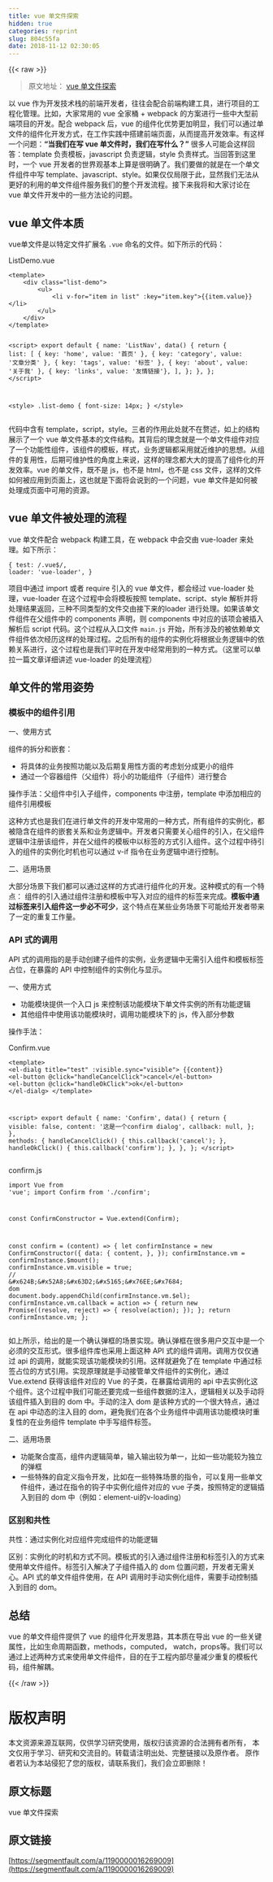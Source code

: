 ```yaml
---
title: vue 单文件探索
hidden: true
categories: reprint
slug: 804c55fa
date: 2018-11-12 02:30:05
---
```


{{< raw >}}
<blockquote>&#x539F;&#x6587;&#x5730;&#x5740;&#xFF1A; <a href="http://www.monster1935.com/2018/09/04/vue%E5%8D%95%E6%96%87%E4%BB%B6%E6%8E%A2%E7%B4%A2/" rel="nofollow noreferrer">vue &#x5355;&#x6587;&#x4EF6;&#x63A2;&#x7D22;</a></blockquote><p>&#x4EE5; vue &#x4F5C;&#x4E3A;&#x5F00;&#x53D1;&#x6280;&#x672F;&#x6808;&#x7684;&#x524D;&#x7AEF;&#x5F00;&#x53D1;&#x8005;&#xFF0C;&#x5F80;&#x5F80;&#x4F1A;&#x914D;&#x5408;&#x524D;&#x7AEF;&#x6784;&#x5EFA;&#x5DE5;&#x5177;&#xFF0C;&#x8FDB;&#x884C;&#x9879;&#x76EE;&#x7684;&#x5DE5;&#x7A0B;&#x5316;&#x7BA1;&#x7406;&#x3002;&#x6BD4;&#x5982;&#xFF0C;&#x5927;&#x5BB6;&#x5E38;&#x7528;&#x7684; vue &#x5168;&#x5BB6;&#x6876; + webpack &#x7684;&#x65B9;&#x6848;&#x8FDB;&#x884C;&#x4E00;&#x4E9B;&#x4E2D;&#x5927;&#x578B;&#x524D;&#x7AEF;&#x9879;&#x76EE;&#x7684;&#x5F00;&#x53D1;&#x3002;&#x914D;&#x5408; webpack &#x540E;&#xFF0C;vue &#x7684;&#x7EC4;&#x4EF6;&#x5316;&#x4F18;&#x52BF;&#x66F4;&#x52A0;&#x660E;&#x663E;&#xFF0C;&#x6211;&#x4EEC;&#x53EF;&#x4EE5;&#x901A;&#x8FC7;&#x5355;&#x6587;&#x4EF6;&#x7684;&#x7EC4;&#x4EF6;&#x5316;&#x5F00;&#x53D1;&#x65B9;&#x5F0F;&#xFF0C;&#x5728;&#x5DE5;&#x4F5C;&#x5B9E;&#x8DF5;&#x4E2D;&#x642D;&#x5EFA;&#x524D;&#x7AEF;&#x9875;&#x9762;&#xFF0C;&#x4ECE;&#x800C;&#x63D0;&#x9AD8;&#x5F00;&#x53D1;&#x6548;&#x7387;&#x3002;&#x6709;&#x8FD9;&#x6837;&#x4E00;&#x4E2A;&#x95EE;&#x9898;&#xFF1A;<strong>&#x201C;&#x5F53;&#x6211;&#x4EEC;&#x5728;&#x5199; vue &#x5355;&#x6587;&#x4EF6;&#x65F6;&#xFF0C;&#x6211;&#x4EEC;&#x5728;&#x5199;&#x4EC0;&#x4E48;&#xFF1F;&#x201D;</strong> &#x5F88;&#x591A;&#x4EBA;&#x53EF;&#x80FD;&#x4F1A;&#x8FD9;&#x6837;&#x56DE;&#x7B54;&#xFF1A;template &#x8D1F;&#x8D23;&#x6A21;&#x677F;&#xFF0C;javascript &#x8D1F;&#x8D23;&#x903B;&#x8F91;&#xFF0C;style &#x8D1F;&#x8D23;&#x6837;&#x5F0F;&#x3002;&#x5F53;&#x56DE;&#x7B54;&#x5230;&#x8FD9;&#x91CC;&#x65F6;&#xFF0C;&#x4E00;&#x4E2A; vue &#x5F00;&#x53D1;&#x8005;&#x7684;&#x4E16;&#x754C;&#x89C2;&#x57FA;&#x672C;&#x4E0A;&#x7B97;&#x662F;&#x5F88;&#x660E;&#x786E;&#x4E86;&#x3002;&#x6211;&#x4EEC;&#x8981;&#x505A;&#x7684;&#x5C31;&#x662F;&#x5728;&#x4E00;&#x4E2A;&#x5355;&#x6587;&#x4EF6;&#x7EC4;&#x4EF6;&#x4E2D;&#x5199; template&#x3001;javascript&#x3001;style&#x3002;&#x5982;&#x679C;&#x4EC5;&#x4EC5;&#x5C40;&#x9650;&#x4E8E;&#x6B64;&#xFF0C;&#x663E;&#x7136;&#x6211;&#x4EEC;&#x65E0;&#x6CD5;&#x4ECE;&#x66F4;&#x597D;&#x7684;&#x5229;&#x7528;&#x7684;&#x5355;&#x6587;&#x4EF6;&#x7EC4;&#x4EF6;&#x670D;&#x52A1;&#x6211;&#x4EEC;&#x7684;&#x6574;&#x4E2A;&#x5F00;&#x53D1;&#x6D41;&#x7A0B;&#x3002;&#x63A5;&#x4E0B;&#x6765;&#x6211;&#x5C06;&#x548C;&#x5927;&#x5BB6;&#x8BA8;&#x8BBA;&#x5728; vue &#x5355;&#x6587;&#x4EF6;&#x5F00;&#x53D1;&#x4E2D;&#x7684;&#x4E00;&#x4E9B;&#x65B9;&#x6CD5;&#x8BBA;&#x7684;&#x95EE;&#x9898;&#x3002;</p><h2>vue &#x5355;&#x6587;&#x4EF6;&#x672C;&#x8D28;</h2><p>vue&#x5355;&#x6587;&#x4EF6;&#x662F;&#x4EE5;&#x7279;&#x5B9A;&#x6587;&#x4EF6;&#x6269;&#x5C55;&#x540D; <code>.vue</code> &#x547D;&#x540D;&#x7684;&#x6587;&#x4EF6;&#x3002;&#x5982;&#x4E0B;&#x6240;&#x793A;&#x7684;&#x4EE3;&#x7801;&#xFF1A;</p><p>ListDemo.vue</p><pre><code class="javascript">&lt;template&gt;
    &lt;div class=&quot;list-demo&quot;&gt;
        &lt;ul&gt;
            &lt;li v-for=&quot;item in list&quot; :key=&quot;item.key&quot;&gt;{{item.value}}&lt;/li&gt;
        &lt;/ul&gt;
    &lt;/div&gt;
&lt;/template&gt;

&lt;script&gt;
export default {
    name: &apos;ListNav&apos;,
    data() {
        return {
            list: [
                { key: &apos;home&apos;, value: &apos;&#x9996;&#x9875;&apos; },
                { key: &apos;category&apos;, value: &apos;&#x6587;&#x7AE0;&#x5206;&#x7C7B;&apos; },
                { key: &apos;tags&apos;, value: &apos;&#x6807;&#x7B7E;&apos; },
                { key: &apos;about&apos;, value: &apos;&#x5173;&#x4E8E;&#x6211;&apos; },
                { key: &apos;links&apos;, value: &apos;&#x53CB;&#x60C5;&#x94FE;&#x63A5;&apos;},
            ],
        };
    },
};
&lt;/script&gt;

&lt;style&gt;
.list-demo {
    font-size: 14px;
}
&lt;/style&gt;
</code></pre><p>&#x4EE3;&#x7801;&#x4E2D;&#x542B;&#x6709; template&#xFF0C;script&#xFF0C;style&#x3002;&#x4E09;&#x8005;&#x7684;&#x4F5C;&#x7528;&#x6B64;&#x5904;&#x5C31;&#x4E0D;&#x5728;&#x8D58;&#x8FF0;&#xFF0C;&#x5982;&#x4E0A;&#x7684;&#x7ED3;&#x6784;&#x5C55;&#x793A;&#x4E86;&#x4E00;&#x4E2A; vue &#x5355;&#x6587;&#x4EF6;&#x57FA;&#x672C;&#x7684;&#x6587;&#x4EF6;&#x7ED3;&#x6784;&#x3002;&#x5176;&#x80CC;&#x540E;&#x7684;&#x7406;&#x5FF5;&#x5C31;&#x662F;&#x4E00;&#x4E2A;&#x5355;&#x6587;&#x4EF6;&#x7EC4;&#x4EF6;&#x5BF9;&#x5E94;&#x4E86;&#x4E00;&#x4E2A;&#x529F;&#x80FD;&#x6027;&#x7EC4;&#x4EF6;&#xFF0C;&#x8BE5;&#x7EC4;&#x4EF6;&#x7684;&#x6A21;&#x677F;&#xFF0C;&#x6837;&#x5F0F;&#xFF0C;&#x4E1A;&#x52A1;&#x903B;&#x8F91;&#x90FD;&#x91C7;&#x7528;&#x5C31;&#x8FD1;&#x7EF4;&#x62A4;&#x7684;&#x601D;&#x60F3;&#x3002;&#x4ECE;&#x7EC4;&#x4EF6;&#x7684;&#x590D;&#x7528;&#x6027;&#xFF0C;&#x540E;&#x671F;&#x53EF;&#x7EF4;&#x62A4;&#x6027;&#x7684;&#x89D2;&#x5EA6;&#x4E0A;&#x6765;&#x8BF4;&#xFF0C;&#x8FD9;&#x6837;&#x7684;&#x7406;&#x5FF5;&#x90FD;&#x5927;&#x5927;&#x7684;&#x63D0;&#x9AD8;&#x4E86;&#x7EC4;&#x4EF6;&#x5316;&#x7684;&#x5F00;&#x53D1;&#x6548;&#x7387;&#x3002;vue &#x7684;&#x5355;&#x6587;&#x4EF6;&#xFF0C;&#x65E2;&#x4E0D;&#x662F; js&#xFF0C;&#x4E5F;&#x4E0D;&#x662F; html&#xFF0C;&#x4E5F;&#x4E0D;&#x662F; css &#x6587;&#x4EF6;&#xFF0C;&#x8FD9;&#x6837;&#x7684;&#x6587;&#x4EF6;&#x5982;&#x4F55;&#x88AB;&#x5E94;&#x7528;&#x5230;&#x9875;&#x9762;&#x4E0A;&#xFF0C;&#x8FD9;&#x4E5F;&#x5C31;&#x662F;&#x4E0B;&#x9762;&#x5C06;&#x4F1A;&#x8BF4;&#x5230;&#x7684;&#x4E00;&#x4E2A;&#x95EE;&#x9898;&#xFF0C;vue &#x5355;&#x6587;&#x4EF6;&#x662F;&#x5982;&#x4F55;&#x88AB;&#x5904;&#x7406;&#x6210;&#x9875;&#x9762;&#x4E2D;&#x53EF;&#x7528;&#x7684;&#x8D44;&#x6E90;&#x3002;</p><h2>vue &#x5355;&#x6587;&#x4EF6;&#x88AB;&#x5904;&#x7406;&#x7684;&#x6D41;&#x7A0B;</h2><p>vue &#x5355;&#x6587;&#x4EF6;&#x914D;&#x5408; webpack &#x6784;&#x5EFA;&#x5DE5;&#x5177;&#xFF0C;&#x5728; webpack &#x4E2D;&#x4F1A;&#x4EA4;&#x7531; vue-loader &#x6765;&#x5904;&#x7406;&#x3002;&#x5982;&#x4E0B;&#x6240;&#x793A;&#xFF1A;</p><pre><code>{
    test: /\.vue$/,
    loader: &apos;vue-loader&apos;,
}</code></pre><p>&#x9879;&#x76EE;&#x4E2D;&#x901A;&#x8FC7; import &#x6216;&#x8005; require &#x5F15;&#x5165;&#x7684; vue &#x5355;&#x6587;&#x4EF6;&#xFF0C;&#x90FD;&#x4F1A;&#x7ECF;&#x8FC7; vue-loader &#x5904;&#x7406;&#xFF0C;vue-loader &#x5728;&#x8FD9;&#x4E2A;&#x8FC7;&#x7A0B;&#x4E2D;&#x4F1A;&#x5C06;&#x6A21;&#x677F;&#x6309;&#x7167; template&#x3001;script&#x3001;style &#x89E3;&#x6790;&#x5E76;&#x5C06;&#x5904;&#x7406;&#x7ED3;&#x679C;&#x8FD4;&#x56DE;&#xFF0C;&#x4E09;&#x79CD;&#x4E0D;&#x540C;&#x7C7B;&#x578B;&#x7684;&#x6587;&#x4EF6;&#x4EA4;&#x7531;&#x63A5;&#x4E0B;&#x6765;&#x7684;loader &#x8FDB;&#x884C;&#x5904;&#x7406;&#x3002;&#x5982;&#x679C;&#x8BE5;&#x5355;&#x6587;&#x4EF6;&#x7EC4;&#x4EF6;&#x5728;&#x7236;&#x7EC4;&#x4EF6;&#x4E2D;&#x7684; components &#x58F0;&#x660E;&#xFF0C;&#x5219; components &#x4E2D;&#x5BF9;&#x5E94;&#x7684;&#x8BE5;&#x9879;&#x4F1A;&#x88AB;&#x63D2;&#x5165;&#x89E3;&#x6790;&#x540E; script &#x4EE3;&#x7801;&#x3002;&#x8FD9;&#x4E2A;&#x8FC7;&#x7A0B;&#x4ECE;&#x5165;&#x53E3;&#x6587;&#x4EF6; <code>main.js</code> &#x5F00;&#x59CB;&#xFF0C;&#x6240;&#x6709;&#x6D89;&#x53CA;&#x7684;&#x88AB;&#x4F9D;&#x8D56;&#x5355;&#x6587;&#x4EF6;&#x7EC4;&#x4EF6;&#x4F9D;&#x6B21;&#x7ECF;&#x5386;&#x8FD9;&#x6837;&#x7684;&#x5904;&#x7406;&#x8FC7;&#x7A0B;&#x3002;&#x4E4B;&#x540E;&#x6240;&#x6709;&#x7684;&#x7EC4;&#x4EF6;&#x7684;&#x5B9E;&#x4F8B;&#x5316;&#x5C06;&#x6839;&#x636E;&#x4E1A;&#x52A1;&#x903B;&#x8F91;&#x4E2D;&#x7684;&#x4F9D;&#x8D56;&#x5173;&#x7CFB;&#x8FDB;&#x884C;&#xFF0C;&#x8FD9;&#x4E2A;&#x8FC7;&#x7A0B;&#x4E5F;&#x662F;&#x6211;&#x4EEC;&#x5E73;&#x65F6;&#x5728;&#x5F00;&#x53D1;&#x4E2D;&#x7ECF;&#x5E38;&#x7528;&#x5230;&#x7684;&#x4E00;&#x79CD;&#x65B9;&#x5F0F;&#x3002;&#xFF08;&#x8FD9;&#x91CC;&#x53EF;&#x4EE5;&#x5355;&#x62C9;&#x4E00;&#x7BC7;&#x6587;&#x7AE0;&#x8BE6;&#x7EC6;&#x8BB2;&#x8FF0; vue-loader &#x7684;&#x5904;&#x7406;&#x6D41;&#x7A0B;&#xFF09;</p><h2>&#x5355;&#x6587;&#x4EF6;&#x7684;&#x5E38;&#x7528;&#x59FF;&#x52BF;</h2><h3>&#x6A21;&#x677F;&#x4E2D;&#x7684;&#x7EC4;&#x4EF6;&#x5F15;&#x7528;</h3><p>&#x4E00;&#x3001;&#x4F7F;&#x7528;&#x65B9;&#x5F0F;</p><p>&#x7EC4;&#x4EF6;&#x7684;&#x62C6;&#x5206;&#x548C;&#x5D4C;&#x5957;&#xFF1A;</p><ul><li>&#x5C06;&#x5177;&#x4F53;&#x7684;&#x4E1A;&#x52A1;&#x6309;&#x7167;&#x529F;&#x80FD;&#x4EE5;&#x53CA;&#x540E;&#x671F;&#x590D;&#x7528;&#x6027;&#x65B9;&#x9762;&#x7684;&#x8003;&#x8651;&#x5212;&#x5206;&#x6210;&#x66F4;&#x5C0F;&#x7684;&#x7EC4;&#x4EF6;</li><li>&#x901A;&#x8FC7;&#x4E00;&#x4E2A;&#x5BB9;&#x5668;&#x7EC4;&#x4EF6;&#xFF08;&#x7236;&#x7EC4;&#x4EF6;&#xFF09;&#x5C06;&#x5C0F;&#x7684;&#x529F;&#x80FD;&#x7EC4;&#x4EF6;&#xFF08;&#x5B50;&#x7EC4;&#x4EF6;&#xFF09;&#x8FDB;&#x884C;&#x6574;&#x5408;</li></ul><p>&#x64CD;&#x4F5C;&#x624B;&#x6CD5;&#xFF1A;&#x7236;&#x7EC4;&#x4EF6;&#x4E2D;&#x5F15;&#x5165;&#x5B50;&#x7EC4;&#x4EF6;&#xFF0C;components &#x4E2D;&#x6CE8;&#x518C;&#xFF0C;template &#x4E2D;&#x6DFB;&#x52A0;&#x76F8;&#x5E94;&#x7684;&#x7EC4;&#x4EF6;&#x5F15;&#x7528;&#x6A21;&#x677F;</p><p>&#x8FD9;&#x79CD;&#x65B9;&#x5F0F;&#x4E5F;&#x662F;&#x6211;&#x4EEC;&#x5728;&#x8FDB;&#x884C;&#x5355;&#x6587;&#x4EF6;&#x7684;&#x5F00;&#x53D1;&#x4E2D;&#x5E38;&#x7528;&#x7684;&#x4E00;&#x79CD;&#x65B9;&#x5F0F;&#xFF0C;&#x6240;&#x6709;&#x7EC4;&#x4EF6;&#x7684;&#x5B9E;&#x4F8B;&#x5316;&#xFF0C;&#x90FD;&#x88AB;&#x9690;&#x542B;&#x5728;&#x7EC4;&#x4EF6;&#x7684;&#x5D4C;&#x5957;&#x5173;&#x7CFB;&#x548C;&#x4E1A;&#x52A1;&#x903B;&#x8F91;&#x4E2D;&#x3002;&#x5F00;&#x53D1;&#x8005;&#x53EA;&#x9700;&#x8981;&#x5173;&#x5FC3;&#x7EC4;&#x4EF6;&#x7684;&#x5F15;&#x5165;&#xFF0C;&#x5728;&#x7236;&#x7EC4;&#x4EF6;&#x903B;&#x8F91;&#x4E2D;&#x6CE8;&#x518C;&#x8BE5;&#x7EC4;&#x4EF6;&#xFF0C;&#x5E76;&#x5728;&#x7236;&#x7EC4;&#x4EF6;&#x7684;&#x6A21;&#x677F;&#x4E2D;&#x4EE5;&#x6807;&#x7B7E;&#x7684;&#x65B9;&#x5F0F;&#x5F15;&#x5165;&#x7EC4;&#x4EF6;&#x3002;&#x8FD9;&#x4E2A;&#x8FC7;&#x7A0B;&#x4E2D;&#x5F85;&#x5F15;&#x5165;&#x7684;&#x7EC4;&#x4EF6;&#x7684;&#x5B9E;&#x4F8B;&#x5316;&#x65F6;&#x673A;&#x4E5F;&#x53EF;&#x4EE5;&#x901A;&#x8FC7; v-if &#x6307;&#x4EE4;&#x5728;&#x4E1A;&#x52A1;&#x903B;&#x8F91;&#x4E2D;&#x8FDB;&#x884C;&#x63A7;&#x5236;&#x3002;</p><p>&#x4E8C;&#x3001;&#x9002;&#x7528;&#x573A;&#x666F;</p><p>&#x5927;&#x90E8;&#x5206;&#x573A;&#x666F;&#x4E0B;&#x6211;&#x4EEC;&#x90FD;&#x53EF;&#x4EE5;&#x901A;&#x8FC7;&#x8FD9;&#x6837;&#x7684;&#x65B9;&#x5F0F;&#x8FDB;&#x884C;&#x7EC4;&#x4EF6;&#x5316;&#x7684;&#x5F00;&#x53D1;&#x3002;&#x8FD9;&#x79CD;&#x6A21;&#x5F0F;&#x7684;&#x6709;&#x4E00;&#x4E2A;&#x7279;&#x70B9;&#xFF1A; &#x7EC4;&#x4EF6;&#x7684;&#x5F15;&#x5165;&#x901A;&#x8FC7;&#x7EC4;&#x4EF6;&#x6CE8;&#x518C;&#x548C;&#x6A21;&#x677F;&#x4E2D;&#x5199;&#x5165;&#x5BF9;&#x5E94;&#x7684;&#x7EC4;&#x4EF6;&#x7684;&#x6807;&#x7B7E;&#x6765;&#x5B8C;&#x6210;&#x3002;<strong>&#x6A21;&#x677F;&#x4E2D;&#x901A;&#x8FC7;&#x6807;&#x7B7E;&#x6765;&#x5F15;&#x5165;&#x7EC4;&#x4EF6;&#x8FD9;&#x4E00;&#x6B65;&#x5FC5;&#x4E0D;&#x53EF;&#x5C11;</strong>&#xFF0C;&#x8FD9;&#x4E2A;&#x7279;&#x70B9;&#x5728;&#x67D0;&#x4E9B;&#x4E1A;&#x52A1;&#x573A;&#x666F;&#x4E0B;&#x53EF;&#x80FD;&#x7ED9;&#x5F00;&#x53D1;&#x8005;&#x5E26;&#x6765;&#x4E86;&#x4E00;&#x5B9A;&#x7684;&#x91CD;&#x590D;&#x5DE5;&#x4F5C;&#x91CF;&#x3002;</p><h3>API &#x5F0F;&#x7684;&#x8C03;&#x7528;</h3><p>API &#x5F0F;&#x7684;&#x8C03;&#x7528;&#x6307;&#x7684;&#x662F;&#x624B;&#x52A8;&#x521B;&#x5EFA;&#x5B50;&#x7EC4;&#x4EF6;&#x7684;&#x5B9E;&#x4F8B;&#xFF0C;&#x4E1A;&#x52A1;&#x903B;&#x8F91;&#x4E2D;&#x65E0;&#x9700;&#x5F15;&#x5165;&#x7EC4;&#x4EF6;&#x548C;&#x6A21;&#x677F;&#x6807;&#x7B7E;&#x5360;&#x4F4D;&#xFF0C;&#x5728;&#x66B4;&#x9732;&#x7684; API &#x4E2D;&#x63A7;&#x5236;&#x7EC4;&#x4EF6;&#x7684;&#x5B9E;&#x4F8B;&#x5316;&#x4E0E;&#x663E;&#x793A;&#x3002;</p><p>&#x4E00;&#x3001;&#x4F7F;&#x7528;&#x65B9;&#x5F0F;</p><ul><li>&#x529F;&#x80FD;&#x6A21;&#x5757;&#x63D0;&#x4F9B;&#x4E00;&#x4E2A;&#x5165;&#x53E3; js &#x6765;&#x63A7;&#x5236;&#x8BE5;&#x529F;&#x80FD;&#x6A21;&#x5757;&#x4E0B;&#x5355;&#x6587;&#x4EF6;&#x5B9E;&#x4F8B;&#x7684;&#x6240;&#x6709;&#x529F;&#x80FD;&#x903B;&#x8F91;</li><li>&#x5176;&#x4ED6;&#x7EC4;&#x4EF6;&#x4E2D;&#x4F7F;&#x7528;&#x8BE5;&#x529F;&#x80FD;&#x6A21;&#x5757;&#x65F6;&#xFF0C;&#x8C03;&#x7528;&#x529F;&#x80FD;&#x6A21;&#x5757;&#x4E0B;&#x7684; js&#xFF0C;&#x4F20;&#x5165;&#x90E8;&#x5206;&#x53C2;&#x6570;</li></ul><p>&#x64CD;&#x4F5C;&#x624B;&#x6CD5;&#xFF1A;</p><p>Confirm.vue</p><pre><code class="html">&lt;template&gt;
    &lt;el-dialg
        title=&quot;test&quot;
        :visible.sync=&quot;visible&quot;&gt;
        {{content}}
        &lt;el-button @click=&quot;handleCancelClick&quot;&gt;cancel&lt;/el-button&gt;
        &lt;el-button @click=&quot;handleOkClick&quot;&gt;ok&lt;/el-button&gt;
    &lt;/el-dialg&gt;
&lt;/template&gt;

&lt;script&gt;
export default {
    name: &apos;Confirm&apos;,
    data() {
        return {
            visible: false,
            content: &apos;&#x8FD9;&#x662F;&#x4E00;&#x4E2A;confirm dialog&apos;,
            callback: null,
        };
    },
    methods: {
        handleCancelClick() {
            this.callback(&apos;cancel&apos;);
        },
        handleOkClick() {
            this.callback(&apos;confirm&apos;);
        },
    },
};
&lt;/script&gt;
</code></pre><p>confirm.js</p><pre><code class="js">import Vue from &apos;vue&apos;;
import Confirm from &apos;./confirm&apos;;

const ConfirmConstructor = Vue.extend(Confirm);

const confirm = (content) =&gt; {
    let confirmInstance = new ConfirmConstructor({
        data: {
            content,
        },
    });
    confirmInstance.vm = confirmInstance.$mount();
    confirmInstance.vm.visible = true;
    // &#x624B;&#x52A8;&#x63D2;&#x5165;&#x76EE;&#x7684; dom
    document.body.appendChild(confirmInstance.vm.$el);
    confirmInstance.vm.callback = action =&gt; {
        return new Promise((resolve, reject) =&gt; {
          resolve(action);
        });
    };
    return confirmInstance.vm;
};
</code></pre><p>&#x5982;&#x4E0A;&#x6240;&#x793A;&#xFF0C;&#x7ED9;&#x51FA;&#x7684;&#x662F;&#x4E00;&#x4E2A;&#x786E;&#x8BA4;&#x5F39;&#x6846;&#x7684;&#x573A;&#x666F;&#x5B9E;&#x73B0;&#x3002;&#x786E;&#x8BA4;&#x5F39;&#x6846;&#x5728;&#x5F88;&#x591A;&#x7528;&#x6237;&#x4EA4;&#x4E92;&#x4E2D;&#x662F;&#x4E00;&#x4E2A;&#x5FC5;&#x987B;&#x7684;&#x4EA4;&#x4E92;&#x5F62;&#x5F0F;&#x3002;&#x5F88;&#x591A;&#x7EC4;&#x4EF6;&#x5E93;&#x4E5F;&#x91C7;&#x7528;&#x4E0A;&#x9762;&#x8FD9;&#x79CD; API &#x5F0F;&#x7684;&#x7EC4;&#x4EF6;&#x8C03;&#x7528;&#x3002;&#x8C03;&#x7528;&#x65B9;&#x4EC5;&#x4EC5;&#x901A;&#x8FC7; api &#x7684;&#x8C03;&#x7528;&#xFF0C;&#x5C31;&#x80FD;&#x5B9E;&#x73B0;&#x8BE5;&#x529F;&#x80FD;&#x6A21;&#x5757;&#x7684;&#x5F15;&#x7528;&#x3002;&#x8FD9;&#x6837;&#x5C31;&#x907F;&#x514D;&#x4E86;&#x5728; template &#x4E2D;&#x901A;&#x8FC7;&#x6807;&#x7B7E;&#x5360;&#x4F4D;&#x7684;&#x65B9;&#x5F0F;&#x5F15;&#x7528;&#x3002;&#x5B9E;&#x73B0;&#x539F;&#x7406;&#x5C31;&#x662F;&#x624B;&#x52A8;&#x63A5;&#x7BA1;&#x5355;&#x6587;&#x4EF6;&#x7EC4;&#x4EF6;&#x7684;&#x5B9E;&#x4F8B;&#x5316;&#xFF0C;&#x901A;&#x8FC7; Vue.extend &#x83B7;&#x5F97;&#x8BE5;&#x7EC4;&#x4EF6;&#x5BF9;&#x5E94;&#x7684; Vue &#x7684;&#x5B50;&#x7C7B;&#xFF0C;&#x5728;&#x66B4;&#x9732;&#x7ED9;&#x8C03;&#x7528;&#x7684; api &#x4E2D;&#x53BB;&#x5B9E;&#x4F8B;&#x5316;&#x8FD9;&#x4E2A;&#x7EC4;&#x4EF6;&#x3002;&#x8FD9;&#x4E2A;&#x8FC7;&#x7A0B;&#x4E2D;&#x6211;&#x4EEC;&#x53EF;&#x80FD;&#x8FD8;&#x8981;&#x5B8C;&#x6210;&#x4E00;&#x4E9B;&#x7EC4;&#x4EF6;&#x6570;&#x636E;&#x7684;&#x6CE8;&#x5165;&#xFF0C;&#x903B;&#x8F91;&#x76F8;&#x5173;&#x4EE5;&#x53CA;&#x624B;&#x52A8;&#x5C06;&#x8BE5;&#x7EC4;&#x4EF6;&#x63D2;&#x5165;&#x5230;&#x76EE;&#x7684; dom &#x4E2D;&#x3002;&#x624B;&#x52A8;&#x7684;&#x6CE8;&#x5165; dom &#x662F;&#x8BE5;&#x79CD;&#x65B9;&#x5F0F;&#x7684;&#x4E00;&#x4E2A;&#x5F88;&#x5927;&#x7279;&#x70B9;&#xFF0C;&#x901A;&#x8FC7;&#x5728; api &#x4E2D;&#x52A8;&#x6001;&#x7684;&#x6CE8;&#x5165;&#x76EE;&#x7684; dom&#xFF0C;&#x907F;&#x514D;&#x6211;&#x4EEC;&#x5728;&#x5404;&#x4E2A;&#x4E1A;&#x52A1;&#x7EC4;&#x4EF6;&#x4E2D;&#x8C03;&#x7528;&#x8BE5;&#x529F;&#x80FD;&#x6A21;&#x5757;&#x65F6;&#x91CD;&#x590D;&#x6027;&#x7684;&#x5728;&#x4E1A;&#x52A1;&#x7EC4;&#x4EF6; template &#x4E2D;&#x624B;&#x5199;&#x7EC4;&#x4EF6;&#x6807;&#x7B7E;&#x3002;</p><p>&#x4E8C;&#x3001;&#x9002;&#x7528;&#x573A;&#x666F;</p><ul><li>&#x529F;&#x80FD;&#x805A;&#x5408;&#x5EA6;&#x9AD8;&#xFF0C;&#x7EC4;&#x4EF6;&#x5185;&#x903B;&#x8F91;&#x7B80;&#x5355;&#xFF0C;&#x8F93;&#x5165;&#x8F93;&#x51FA;&#x8F83;&#x4E3A;&#x5355;&#x4E00;&#xFF0C;&#x6BD4;&#x5982;&#x4E00;&#x4E9B;&#x529F;&#x80FD;&#x8F83;&#x4E3A;&#x72EC;&#x7ACB;&#x7684;&#x5F39;&#x6846;</li><li>&#x4E00;&#x4E9B;&#x7279;&#x6B8A;&#x7684;&#x81EA;&#x5B9A;&#x4E49;&#x6307;&#x4EE4;&#x5F00;&#x53D1;&#xFF0C;&#x6BD4;&#x5982;&#x5728;&#x4E00;&#x4E9B;&#x7279;&#x6B8A;&#x573A;&#x666F;&#x7684;&#x6307;&#x4EE4;&#xFF0C;&#x53EF;&#x4EE5;&#x590D;&#x7528;&#x4E00;&#x4E9B;&#x5355;&#x6587;&#x4EF6;&#x7EC4;&#x4EF6;&#xFF0C;&#x901A;&#x8FC7;&#x5728;&#x6307;&#x4EE4;&#x7684;&#x94A9;&#x5B50;&#x4E2D;&#x5B9E;&#x4F8B;&#x5316;&#x7EC4;&#x4EF6;&#x5BF9;&#x5E94;&#x7684; vue &#x5B50;&#x7C7B;&#xFF0C;&#x6309;&#x7167;&#x7279;&#x5B9A;&#x7684;&#x903B;&#x8F91;&#x63D2;&#x5165;&#x5230;&#x76EE;&#x7684; dom &#x4E2D;&#xFF08;&#x4F8B;&#x5982;&#xFF1A;element-ui&#x7684;v-loading&#xFF09;</li></ul><h3>&#x533A;&#x522B;&#x548C;&#x5171;&#x6027;</h3><p>&#x5171;&#x6027;&#xFF1A;&#x901A;&#x8FC7;&#x5B9E;&#x4F8B;&#x5316;&#x5BF9;&#x5E94;&#x7EC4;&#x4EF6;&#x5B8C;&#x6210;&#x7EC4;&#x4EF6;&#x7684;&#x529F;&#x80FD;&#x903B;&#x8F91;</p><p>&#x533A;&#x522B;&#xFF1A;&#x5B9E;&#x4F8B;&#x5316;&#x7684;&#x65F6;&#x673A;&#x548C;&#x65B9;&#x5F0F;&#x4E0D;&#x540C;&#x3002;&#x6A21;&#x677F;&#x5F0F;&#x7684;&#x5F15;&#x5165;&#x901A;&#x8FC7;&#x7EC4;&#x4EF6;&#x6CE8;&#x518C;&#x548C;&#x6807;&#x7B7E;&#x5F15;&#x5165;&#x7684;&#x65B9;&#x5F0F;&#x6765;&#x4F7F;&#x7528;&#x5355;&#x6587;&#x4EF6;&#x7EC4;&#x4EF6;&#x3002;&#x6807;&#x7B7E;&#x5F15;&#x5165;&#x89E3;&#x51B3;&#x4E86;&#x5B50;&#x7EC4;&#x4EF6;&#x63D2;&#x5165;&#x7684; dom &#x4F4D;&#x7F6E;&#x95EE;&#x9898;&#xFF0C;&#x5F00;&#x53D1;&#x8005;&#x65E0;&#x9700;&#x5173;&#x5FC3;&#x3002;API &#x5F0F;&#x7684;&#x5355;&#x6587;&#x4EF6;&#x7EC4;&#x4EF6;&#x4F7F;&#x7528;&#xFF0C;&#x5728; API &#x8C03;&#x7528;&#x65F6;&#x624B;&#x52A8;&#x5B9E;&#x4F8B;&#x5316;&#x7EC4;&#x4EF6;&#xFF0C;&#x9700;&#x8981;&#x624B;&#x52A8;&#x63A7;&#x5236;&#x63D2;&#x5165;&#x5230;&#x76EE;&#x7684; dom&#x3002;</p><h2>&#x603B;&#x7ED3;</h2><p>vue &#x7684;&#x5355;&#x6587;&#x4EF6;&#x7EC4;&#x4EF6;&#x63D0;&#x4F9B;&#x4E86; vue &#x7684;&#x7EC4;&#x4EF6;&#x5316;&#x5F00;&#x53D1;&#x601D;&#x8DEF;&#xFF0C;&#x5176;&#x672C;&#x8D28;&#x5728;&#x5BFC;&#x51FA; vue &#x7684;&#x4E00;&#x4E9B;&#x5173;&#x952E;&#x5C5E;&#x6027;&#xFF0C;&#x6BD4;&#x5982;&#x751F;&#x547D;&#x5468;&#x671F;&#x51FD;&#x6570;&#xFF0C;methods&#xFF0C;computed&#xFF0C; watch&#xFF0C;props&#x7B49;&#x3002;&#x6211;&#x4EEC;&#x53EF;&#x4EE5;&#x901A;&#x8FC7;&#x4E0A;&#x8FF0;&#x4E24;&#x79CD;&#x65B9;&#x5F0F;&#x6765;&#x4F7F;&#x7528;&#x5355;&#x6587;&#x4EF6;&#x7EC4;&#x4EF6;&#xFF0C;&#x76EE;&#x7684;&#x5728;&#x4E8E;&#x5DE5;&#x7A0B;&#x5185;&#x90E8;&#x5C3D;&#x91CF;&#x51CF;&#x5C11;&#x91CD;&#x590D;&#x7684;&#x6A21;&#x677F;&#x4EE3;&#x7801;&#xFF0C;&#x7EC4;&#x4EF6;&#x89E3;&#x8026;&#x3002;</p>
{{< /raw >}}

# 版权声明
本文资源来源互联网，仅供学习研究使用，版权归该资源的合法拥有者所有，
本文仅用于学习、研究和交流目的。转载请注明出处、完整链接以及原作者。
原作者若认为本站侵犯了您的版权，请联系我们，我们会立即删除！

## 原文标题
vue 单文件探索

## 原文链接
[https://segmentfault.com/a/1190000016269009](https://segmentfault.com/a/1190000016269009)

